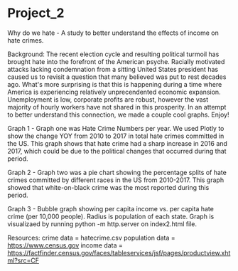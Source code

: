 # Project_2
Why do we hate - A study to better understand the effects of income on hate crimes.

Background: The recent election cycle and resulting political turmoil has brought hate into the forefront of the American psyche. Racially motivated attacks lacking condemnation from a sitting United States president has caused us to revisit a question that many believed was put to rest decades ago. What's more surprising is that this is happening during a time where America is experiencing relatively unprecendented economic expansion. Unemployment is low, corporate profits are robust, however the vast majority of hourly workers have not shared in this prosperity. In an attempt to better understand this connection, we made a couple cool graphs. Enjoy!

Graph 1 - Graph one was Hate Crime Numbers per year. We used Plotly to show the change YOY from 2010 to 2017 in total hate crimes committed in the US. This graph shows that hate crime had a sharp increase in 2016 and 2017, which could be due to the political changes that occurred during that period.

Graph 2 - Graph two was a pie chart showing the percentage splits of hate crimes committed by different races in the US from 2010-2017. This graph showed that white-on-black crime was the most reported during this period. 

Graph 3 - Bubble graph showing per capita income vs. per capita hate crime (per 10,000 people).   Radius is population of each state.   Graph is visualizaed by running python -m http.server on index2.html file.

Resources: crime data = hatecrime.csv population data = https://www.census.gov income data = https://factfinder.census.gov/faces/tableservices/jsf/pages/productview.xhtml?src=CF
